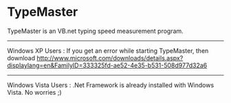 # TypeMaster #
TypeMaster is an VB.net typing speed measurement program.

---

Windows XP Users :
If you get an error while starting TypeMaster, then download
http://www.microsoft.com/downloads/details.aspx?displaylang=en&FamilyID=333325fd-ae52-4e35-b531-508d977d32a6

---

Windows Vista Users :
.Net Framework is already installed with Windows Vista. No worries ;)